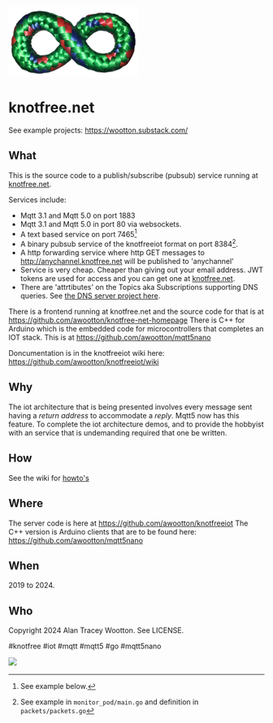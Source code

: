 
![knotfree knot](/KnotFreeKnot256cropped.png)
 # knotfree.net

See example projects: https://wootton.substack.com/

## What

This is the source code to a publish/subscribe (pubsub) service running at [knotfree.net](https://knotfree.net).

Services include:
- Mqtt 3.1 and Mqtt 5.0 on port 1883
- Mqtt 3.1 and Mqtt 5.0 in port 80 via websockets.
- A text based service on port 7465[^1]
- A binary pubsub service of the knotfreeiot format on port 8384[^2].
- A http forwarding service where http GET messages to http://anychannel.knotfree.net will be published to 'anychannel'
- Service is very cheap. Cheaper than giving out your email address. JWT tokens are used for access and you can get one at [knotfree.net](https://knotfree.net). 
- There are 'attrtibutes' on the Topics aka Subscriptions supporting DNS queries. See [the DNS server project here](https://github.com/awootton/coredns).

[^1]: See example below.

[^2]: See example in ```monitor_pod/main.go``` and definition in ```packets/packets.go```

There is a frontend running at knotfree.net and the source code for that is at https://github.com/awootton/knotfree-net-homepage
There is C++ for Arduino which is the embedded code for microcontrollers that completes an IOT stack. This is at https://github.com/awootton/mqtt5nano

Doncumentation is in the knotfreeiot wiki here: https://github.com/awootton/knotfreeiot/wiki

## Why

The iot architecture that is being presented involves every message sent having a *return address* to accommodate a *reply*. Mqtt5 now has this feature. To complete the iot architecture demos, and to provide the hobbyist with an service that is undemanding required that one be written. 

## How

See the wiki for [howto's](https://github.com/awootton/knotfreeiot/wiki/How-to-use-the-publish-subscribe)

## Where

The server code is here at https://github.com/awootton/knotfreeiot
The C++ version is Arduino clients that are to be found here: https://github.com/awootton/mqtt5nano

## When

2019 to 2024.

## Who 

Copyright 2024 Alan Tracey Wootton. See LICENSE.

#knotfree #iot #mqtt #mqtt5 #go #mqtt5nano

![](https://github.com/awootton/knotfreeiot/workflows/Go/badge.svg)
